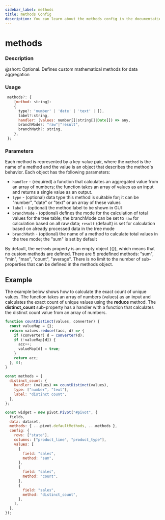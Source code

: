 ```yaml
---
sidebar_label: methods
title: methods Config
description: You can learn about the methods config in the documentation of the DHTMLX JavaScript Pivot library. Browse developer guides and API reference, try out code examples and live demos, and download a free 30-day evaluation version of DHTMLX Pivot.
---
```


# methods

### Description

@short: Optional. Defines custom mathematical methods for data aggregation 

### Usage

~~~jsx 
 methods?: {
    [method: string]:
    {
      type?: 'number' | 'date' | 'text' | [],
      label?:string,
      handler: (values: number[]|string[]|Date[]) => any,
      branchMode?: "raw"|"result",
      branchMath?: string,
    },
 };
~~~

### Parameters

Each method is represented by a key-value pair, where the `method` is the name of a method and the value is an object that describes the method's behavior. Each object has the following parameters:

- `handler` - (required) a function that calculates an aggregated value from an array of numbers; the function takes an array of values as an input and returns a single value as an output.  
- `type` - (optional) data type this method is suitable for; it can be "number", "date" or "text" or an array of these values
- `label` - (optional) the method label to be shown in GUI
- `branchMode` - (optional) defines the mode for the calculation of total values for the tree table; the branchMode can be set to `raw` for calculation based on all raw data; `result` (default) is set for calculation based on already processed data in the tree mode
- `branchMath` - (optional) the name of a method to calculate total values in the tree mode; the "sum" is set by default

By default, the `methods` property is an empty object ({}), which means that no custom methods are defined. There are 5 predefined methods: "sum", "min", "max", "count", "average". There is no limit to the number of sub-properties that can be defined in the methods object. 

## Example

The example below shows how to calculate the exact count of unique values. The function takes an array of numbers (values) as an input and calculates the exact count of unique values using the **reduce** method. The **distinct_count** sub-property has a handler with a function that calculates the distinct count value from an array of numbers.

~~~jsx {}
function countDistinct(values, converter) {
  const valueMap = {};
  return values.reduce((acc, d) => {
    if (converter) d = converter(d);
    if (!valueMap[d]) {
      acc++;
      valueMap[d] = true;
    }
    return acc;
  }, 0);
}

const methods = {
  distinct_count: {
    handler: (values) => countDistinct(values),
    type: ["number", "text"],
    label: "distinct count",
  },
};

const widget = new pivot.Pivot("#pivot", {
  fields,
  data: dataset,
  methods: { ...pivot.defaultMethods, ...methods },
  config: {
    rows: ["state"],
    columns: ["product_line", "product_type"],
    values: [
      {
        field: "sales",
        method: "sum",
      },
      {
        field: "sales",
        method: "count",
      },
      {
        field: "sales",
        method: "distinct_count",
      },
    ],
  },
});
~~~
